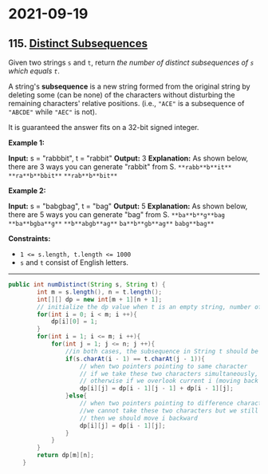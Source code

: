 # 2021-09-19

## 115. [Distinct Subsequences](https://leetcode.com/problems/distinct-subsequences/)

Given two strings `s` and `t`, return _the number of distinct subsequences of `s` which equals `t`_.

A string's **subsequence** is a new string formed from the original string by deleting some (can be none) of the characters without disturbing the remaining characters' relative positions. (i.e., `"ACE"` is a subsequence of `"ABCDE"` while `"AEC"` is not).

It is guaranteed the answer fits on a 32-bit signed integer.

**Example 1:**

**Input:** s = "rabbbit", t = "rabbit"
**Output:** 3
**Explanation:**
As shown below, there are 3 ways you can generate "rabbit" from S.
`**rabb**b**it**`
`**ra**b**bbit**`
`**rab**b**bit**`

**Example 2:**

**Input:** s = "babgbag", t = "bag"
**Output:** 5
**Explanation:**
As shown below, there are 5 ways you can generate "bag" from S.
`**ba**b**g**bag`
`**ba**bgba**g**`
`**b**abgb**ag**`
`ba**b**gb**ag**`
`babg**bag**`

**Constraints:**

- `1 <= s.length, t.length <= 1000`
- `s` and `t` consist of English letters.

---

```java
public int numDistinct(String s, String t) {
        int m = s.length(), n = t.length();
        int[][] dp = new int[m + 1][n + 1];
        // initialize the dp value when t is an empty string, number of subsequence of an empty string should be 1
        for(int i = 0; i < m; i ++){
            dp[i][0] = 1;
        }
        for(int i = 1; i <= m; i ++){
            for(int j = 1; j <= n; j ++){
                //in both cases, the subsequence in String t should be ending with character t.charAt(j - 1)
                if(s.charAt(i - 1) == t.charAt(j - 1)){
                    // when two pointers pointing to same character
                    // if we take these two characters simultaneously, we should have dp[i-1][j-1] subsequences
                    // otherwise if we overlook current i (moving back for one step) and keeping the current j we have another dp[i -1][j]
                    dp[i][j] = dp[i - 1][j - 1] + dp[i - 1][j];
                }else{
                    // when two pointers pointing to difference characters
                    //we cannot take these two characters but we still should make j ending with pointing to current position
                    // then we should move i backward
                    dp[i][j] = dp[i - 1][j];
                }
            }
        }
        return dp[m][n];
    }
```
